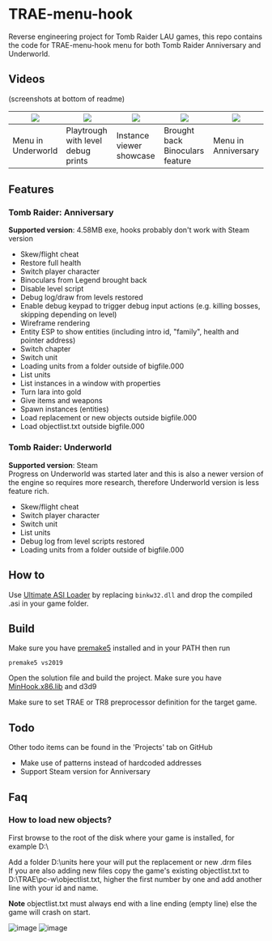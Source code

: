 # TRAE-menu-hook

Reverse engineering project for Tomb Raider LAU games, this repo contains the code for TRAE-menu-hook menu for both Tomb Raider Anniversary and Underworld.

## Videos

(screenshots at bottom of readme)

| [![](https://i.imgur.com/S8JnQjP.png)](https://www.youtube.com/watch?v=Bzf8k7LO5uI) | [![](https://i.imgur.com/qgDQuio.png)](https://www.youtube.com/watch?v=k1FIa8Pel3E&t) | [![](https://i.imgur.com/cJe3pYa.png)](https://www.youtube.com/watch?v=RwU80Pj0PR8) | [![](https://i.imgur.com/fiSP0Dp.png)](https://www.youtube.com/watch?v=Ju8Hr8Rfz4k) | [![](https://i.imgur.com/ZzRMr2P.png)](https://www.youtube.com/watch?v=bXgBKVIS9cY) |
|----|----|----|----|----|
| Menu in Underworld | Playtrough with level debug prints | Instance viewer showcase | Brought back Binoculars feature | Menu in Anniversary |

## Features

### Tomb Raider: Anniversary

**Supported version**: 4.58MB exe, hooks probably don't work with Steam version

* Skew/flight cheat
* Restore full health
* Switch player character
* Binoculars from Legend brought back
* Disable level script
* Debug log/draw from levels restored
* Enable debug keypad to trigger debug input actions (e.g. killing bosses, skipping depending on level)
* Wireframe rendering
* Entity ESP to show entities (including intro id, "family", health and pointer address)
* Switch chapter
* Switch unit
* Loading units from a folder outside of bigfile.000
* List units
* List instances in a window with properties
* Turn lara into gold
* Give items and weapons
* Spawn instances (entities)
* Load replacement or new objects outside bigfile.000
* Load objectlist.txt outside bigfile.000

### Tomb Raider: Underworld

**Supported version**: Steam \
Progress on Underworld was started later and this is also a newer version of the engine so requires more research, therefore Underworld version is less feature rich.

* Skew/flight cheat
* Switch player character
* Switch unit
* List units
* Debug log from level scripts restored
* Loading units from a folder outside of bigfile.000

## How to

Use [Ultimate ASI Loader](https://github.com/ThirteenAG/Ultimate-ASI-Loader/releases) by replacing `binkw32.dll` and drop the compiled .asi in your game folder.

## Build

Make sure you have [premake5](https://premake.github.io/) installed and in your PATH then run
```
premake5 vs2019
```
Open the solution file and build the project. Make sure you have [MinHook.x86.lib](https://github.com/TsudaKageyu/minhook/releases) and d3d9

Make sure to set TRAE or TR8 preprocessor definition for the target game.

## Todo

Other todo items can be found in the 'Projects' tab on GitHub

- Make use of patterns instead of hardcoded addresses
- Support Steam version for Anniversary

## Faq

### How to load new objects?

First browse to the root of the disk where your game is installed, for example D:\

Add a folder D:\units here your will put the replacement or new .drm files \
If you are also adding new files copy the game's existing objectlist.txt to D:\TRAE\pc-w\objectlist.txt, higher the first number by one and add another line with your id and name.

**Note** objectlist.txt must always end with a line ending (empty line) else the game will crash on start.

![image](https://user-images.githubusercontent.com/15322107/111395421-1e496700-86bd-11eb-997b-b73f2a3ec244.png)
![image](https://user-images.githubusercontent.com/15322107/110152916-a2a90980-7de2-11eb-8da4-ba28e1f4a258.png)